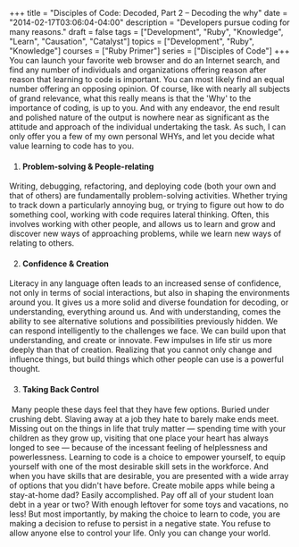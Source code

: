 +++
title = "Disciples of Code: Decoded, Part 2 – Decoding the why"
date = "2014-02-17T03:06:04-04:00"
description = "Developers pursue coding for many reasons."
draft = false
tags = ["Development", "Ruby", "Knowledge", "Learn", "Causation", "Catalyst"]
topics = ["Development", "Ruby", "Knowledge"]
courses = ["Ruby Primer"]
series = ["Disciples of Code"]
+++
You can launch your favorite web browser and do an Internet search, and find any number of individuals and organizations offering reason after reason that learning to code is important. You can most likely find an equal number offering an opposing opinion. Of course, like with nearly all subjects of grand relevance, what this really means is that the 'Why' to the importance of coding, is up to you. And with any endeavor, the end result and polished nature of the output is nowhere near as significant as the attitude and approach of the individual undertaking the task. As such, I can only offer you a few of my own personal WHYs, and let you decide what value learning to code has to you.

1. #### Problem-solving & People-relating 
Writing, debugging, refactoring, and deploying code (both your own and that of others) are fundamentally problem-solving activities. Whether trying to track down a particularly annoying bug, or trying to figure out how to do something cool, working with code requires lateral thinking. Often, this involves working with other people, and allows us to learn and grow and discover new ways of approaching problems, while we learn new ways of relating to others.

2. #### Confidence & Creation
Literacy in any language often leads to an increased sense of confidence, not only in terms of social interactions, but also in shaping the environments around you. It gives us a more solid and diverse foundation for decoding, or understanding, everything around us. And with understanding, comes the ability to see alternative solutions and possibilities previously hidden. We can respond intelligently to the challenges we face. We can build upon that understanding, and create or innovate. Few impulses in life stir us more deeply than that of creation. Realizing that you cannot only change and influence things, but build things which other people can use is a powerful thought.

3. #### Taking Back Control
 Many people these days feel that they have few options. Buried under crushing debt. Slaving away at a job they hate to barely make ends meet. Missing out on the things in life that truly matter — spending time with your children as they grow up, visiting that one place your heart has always longed to see — because of the incessant feeling of helplessness and powerlessness. Learning to code is a choice to empower yourself, to equip yourself with one of the most desirable skill sets in the workforce. And when you have skills that are desirable, you are presented with a wide array of options that you didn't have before. Create mobile apps while being a stay-at-home dad? Easily accomplished. Pay off all of your student loan debt in a year or two? With enough leftover for some toys and vacations, no less! But most importantly, by making the choice to learn to code, you are making a decision to refuse to persist in a negative state. You refuse to allow anyone else to control your life. Only you can change your world.

